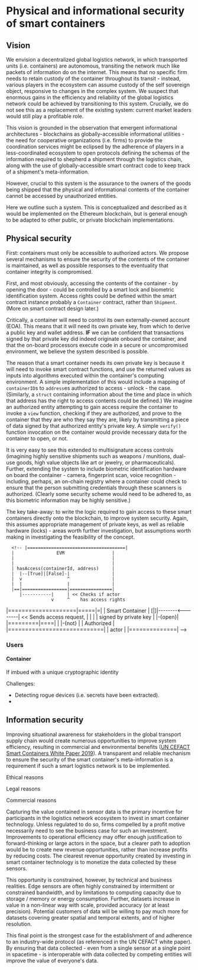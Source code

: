 # Physical and informational security of smart containers

## Vision

We envision a decentralized global logistics network, in which transported units (i.e. containers) are autonomous, transiting the network much like packets of information do on the internet. This means that no specific firm needs to retain custody of the container throughout its transit - instead, various players in the ecosystem can assume custody of the self sovereign object, responsive to changes in the complex system. We suspect that enormous gains in the efficiency and reliability of the global logistics network could be achieved by transitioning to this system. Crucially, we do not see this as a replacement of the existing system: current market leaders would still play a profitable role.

This vision is grounded in the observation that emergent informational architectures - blockchains as globally-accessible informational utilities - the need for cooperative organizations (i.e. firms) to provide the coordination services might be eclipsed by the adherence of players in a less-coordinated ecosystem to open protocols defining the schemas of the information required to shepherd a shipment through the logistics chain, along with the use of globally-accessible smart contract code to keep track of a shipment's meta-information.

However, crucial to this system is the assurance to the owners of the goods being shipped that the physical and informational contents of the container cannot be accessed by unauthorized entities.

Here we outline such a system. This is conceptualized and described as it would be implemented on the Ethereum blockchain, but is general enough to be adapted to other public, or private blockchain implementations.

## Physical security

First: containers must only be accessible to authorized actors. We propose several mechanisms to ensure the security of the contents of the container is maintained, as well as possible responses to the eventuality that container integrity is compromised.

First, and most obviously, accessing the contents of the container - by opening the door - could be controlled by a smart lock and biometric identification system. Access rights could be defined within the smart contract instance probably a `Container` contract, rather than `Shipment`. (More on smart contract design later.)

Critically, a container will need to control its own externally-owned account (EOA). This means that it will need its own private key, from which to derive a public key and wallet address. **IF** we can be confident that transactions signed by that private key did indeed originate onboard the container, and that the on-board processors execute code in a secure or uncompromised environment, we believe the system described is possible.

The reason that a smart container needs its own private key is because it will need to invoke smart contract functions, and use the returned values as inputs into algorithms executed within the container's computing environment. A simple implementation of this would include a mapping of `containerID`s to `address`es authorized to access - unlock - the case. (Similarly, a `struct` containing information about the time and place in which that address has the right to access contents could be defined.) We imagine an authorized entity attempting to gain access require the container to invoke a `view` function, checking if they are authorized, and prove to the container that they are who they say they are, likely by transmitting a piece of data signed by that authorized entity's private key. A simple `verify()` function invocation on the container would provide necessary data for the container to open, or not.

It is very easy to see this extended to multisignature access controls (imagining highly sensitive shipments such as weapons / munitions, dual-use goods, high value objects like art or jewelry, or pharmaceuticals). Further, extending the system to include biometric identification hardware on board the container - camera, fingerprint scan, voice recognition - including, perhaps, an on-chain registry where a container could check to ensure that the person submitting credentials through these scanners is authorized. (Clearly some security scheme would need to be adhered to, as this biometric information may be highly sensitive.)

The key take-away: to write the logic required to gain access to these smart containers directly onto the blockchain, to improve system security. Again, this assumes appropriate management of private keys, as well as reliable hardware (locks) - areas worth further investigation, but assumptions worth making in investigating the feasibility of the concept.


      <!-- |=====================================|
      |                EVM                  |
      |                                     |
      |                                     |
      | hasAccess(containerId, address)     |
      |  |--[True]|[False]-|                |
      |  v                 ^                |
      |  |                 |                |
      |==|=================|================|
         |-----------|     | << Checks if actor
                     v     ^    has access rights
|====================|=====|=|
|   Smart Container  |    [|]|--------<--------| << Sends access request,
|                    |       |                 |    signed by private key
|                    |-{open}|       |=========|====|
|                    |-{not} |       |  Authorized  |
|============================|       |    actor     |
                                     |==============| -->


### Users

#### Container

If imbued with a unique cryptographic identity



Challenges:
- Detecting rogue devices (i.e. secrets have been extracted).
-



## Information security

Improving situational awareness for stakeholders in the global transport supply chain would create numerous opportunities to improve system efficiency, resulting in commercial and environmental benefits ([UN CEFACT Smart Containers White Paper 2019](http://www.unece.org/fileadmin/DAM/cefact/GuidanceMaterials/WhitePaperSmartContainers.pdf)). A transparent and reliable mechanism to ensure the security of the smart container's meta-information is a requirement if such a smart logistics network is to be implemented.

Ethical reasons

Legal reasons

Commercial reasons

Capturing the value contained in sensor data is the primary incentive for participants in the logistics network ecosystem to invest in smart container technology. Unless regulated to do so, firms compelled by a profit motive necessarily need to see the business case for such an investment. Improvements to operational efficiency may offer enough justification to forward-thinking or large actors in the space, but a clearer path to adoption would be to create new revenue opportunities, rather than increase profits by reducing costs. The clearest revenue opportunity created by investing in smart container technology is to monetize the data collected by these sensors.

This opportunity is constrained, however, by technical and business realities. Edge sensors are often highly constrained by intermittent or constrained bandwidth, and by limitations to computing capacity due to storage / memory or energy consumption. Further, datasets increase in value in a non-linear way with scale, provided accuracy (or at least precision). Potential customers of data will be willing to pay much more for datasets covering greater spatial and temporal extents, and of higher resolution.

This final point is the strongest case for the establishment of and adherence to an industry-wide protocol (as referenced in the UN CEFACT white paper). By ensuring that data collected - even from a single sensor at a single point in spacetime - is interoperable with data collected by competing entities will improve the value of everyone's data.
